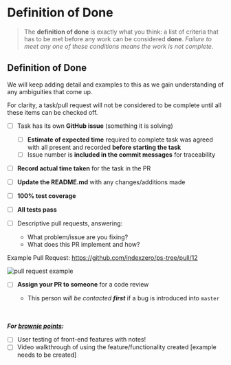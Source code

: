 # Definition of Done

>The **definition of done** is exactly what you think: a list of criteria that has to be met before any work can be considered **done**. _Failure to meet any one of these conditions means the work is not complete_.

## Definition of Done
We will keep adding detail and examples to this as we gain understanding of any ambiguities that come up.

For clarity, a task/pull request will not be considered to be complete until all these items can be checked off.
* [ ] Task has its own **GitHub issue** (something it is solving)
  * [ ] **Estimate of expected time** required to complete task was agreed with all present and recorded **before starting the task**
  * [ ] Issue number is **included in the commit messages** for traceability
* [ ] **Record actual time taken** for the task in the PR
* [ ] **Update the README.md** with any changes/additions made  
* [ ] **100% test coverage**
* [ ] **All tests pass**    


* [ ] Descriptive pull requests, answering:
  + What problem/issue are you fixing?
  + What does this PR implement and how?

Example Pull Request: https://github.com/indexzero/ps-tree/pull/12
 
![pull request example](https://cloud.githubusercontent.com/assets/4185328/9028359/1804d5f2-396e-11e5-9a27-ffc14fad9f36.png)


* [ ] **Assign your PR to someone** for a code review
  + This person _will be contacted **first**_ if a bug is introduced into `master`

  <br/>  
  <br/>
**_For [brownie points](https://en.wikipedia.org/wiki/Brownie_points):_**
* [ ] User testing of front-end features with notes!
* [ ] Video walkthrough of using the feature/functionality created [example needs to be created]
